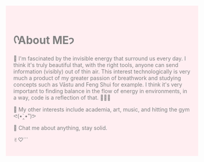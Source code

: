 <div style="background-color:#ffeef1; color:gray; padding:20px;">

# ᡣAbout ME𐭩

🌌 I'm fascinated by the invisible energy that surround us every day. I think it's truly beautiful that, with the right tools, anyone can send information (visibly) out of thin air. This interest technologically is very much a product of my greater passion of breathwork and studying concepts such as Vāstu and Feng Shui for example. I think it's very important to finding balance in the flow of energy in environments, in a way, code is a reflection of that. 🧘🏽‍♂️

🎨 My other interests include academia, art, music, and hitting the gym ᕙ(•̀‸•́‶)ᕗ 


💬 Chat me about anything, stay solid.

✌︎︎♡⃛

